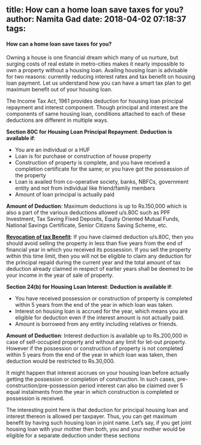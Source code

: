 title: How can a home loan save taxes for you?
author: Namita Gad
date: 2018-04-02 07:18:37
tags:
---
#### How can a home loan save taxes for you?

Owning a house is one financial dream which many of us nurture, but surging costs of real estate in metro-cities makes it nearly impossible to own a property without a housing loan. Availing housing loan is advisable for two reasons: currently reducing interest rates and tax benefit on housing loan payment. Let us understand how you can have a smart tax plan to get maximum benefit out of your housing loan.

The Income Tax Act, 1961 provides deduction for housing loan principal repayment and interest component. Though principal and interest are the components of same housing loan, conditions attached to each of these deductions are different in multiple ways.

**Section 80C for Housing Loan Principal Repayment**:
**Deduction is available if**:
* You are an individual or a HUF
* Loan is for purchase or construction of house property
* Construction of property is complete, and you have received a completion certificate for the same; or you have got the possession of the property
* Loan is availed from co-operative society, banks, NBFCs, government entity and not from individual like friend/family members
* Amount of loan principal is actually paid

**Amount of Deduction**:
Maximum deductions is up to Rs.150,000 which is also a part of the various deductions allowed u/s.80C such as PPF Investment, Tax Saving Fixed Deposits, Equity Oriented Mutual Funds, National Savings Certificate, Senior Citizens Saving Scheme, etc.

**[Revocation of tax Benefit](https://www.namitagad.com/blog/2018/01/09/Tax-benefits-on-your-new-home-might-get-revoked/)**:
If you have claimed deduction u/s.80C, then you should avoid selling the property in less than five years from the end of financial year in which you received its possession. If you sell the property within this time limit, then you will not be eligible to claim any deduction for the principal repaid during the current year and the total amount of tax deduction already claimed in respect of earlier years shall be deemed to be your income in the year of sale of property.

**Section 24(b) for Housing Loan Interest**:
**Deduction is available if**:
* You have received possession or construction of property is completed within 5 years from the end of the year in which loan was taken.
* Interest on housing loan is accrued for the year, which means you are eligible for deduction even if the interest amount is not actually paid.
* Amount is borrowed from any entity including relatives or friends.

**Amount of Deduction**:
Interest deduction is available up to Rs.200,000 in case of self-occupied property and without any limit for let-out property. However if the possession or construction of property is not completed within 5 years from the end of the year in which loan was taken, then deduction would be restricted to Rs.30,000.

It might happen that interest accrues on your housing loan before actually getting the possession or completion of construction. In such cases, pre-construction/pre-possession period interest can also be claimed over 5 equal instalments from the year in which construction is completed or possession is received.

The interesting point here is that deduction for principal housing loan and interest thereon is allowed per taxpayer. Thus, you can get maximum benefit by having such housing loan in joint name. Let’s say, if you get joint housing loan with your mother then both, you and your mother would be eligible for a separate deduction under these sections